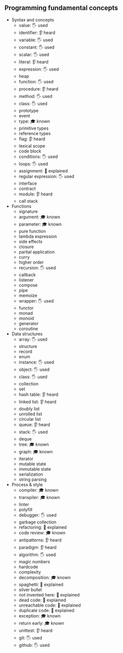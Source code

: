 ## Programming fundamental concepts

- Syntax and concepts
  - value: 🖐️ used
  - identifier: 👂 heard
  - variable: 🖐️ used
  - constant: 🖐️ used
  - scalar: 🖐️ used
  - literal: 👂 heard
  - expression: 🖐️ used
  - heap
  - function: 🖐️ used
  - procedure: 👂 heard
  - method: 🖐️ used
  - class: 🖐️ used
  - prototype
  - event
  - type: 🎓 known
  - primitive types
  - reference types
  - flag: 👂 heard
  - lexical scope
  - code block
  - conditions: 🖐️ used
  - loops: 🖐️ used
  - assignment: 🙋 explained
  - regular expression: 🖐️ used
  - interface
  - contract
  - module: 👂 heard
  - call stack
- Functions
  - signature
  - argument: 🎓 known
  - parameter: 🎓 known
  - pure function
  - lambda expression
  - side effects
  - closure
  - partial application
  - curry
  - higher order
  - recursion: 🖐️ used
  - callback
  - listener
  - compose
  - pipe
  - memoize
  - wrapper: 🖐️ used
  - functor
  - monad
  - monoid
  - generator
  - coroutine
- Data structures
  - array: 🖐️ used
  - structure
  - record
  - enum
  - instance: 🖐️ used
  - object: 🖐️ used
  - class: 🖐️ used
  - collection
  - set
  - hash table: 👂 heard
  - linked list: 👂 heard
  - doubly list
  - unrolled list
  - circular list
  - queue: 👂 heard
  - stack: 🖐️ used
  - deque
  - tree: 🎓 known
  - graph: 🎓 known
  - iterator
  - mutable state
  - immutable state
  - serialization
  - string parsing
- Process & style
  - compiler: 🎓 known
  - transpiler: 🎓 known
  - linter
  - polyfill
  - debugger: 🖐️ used
  - garbage collection
  - refactoring: 🙋 explained
  - code review: 🎓 known
  - antipatterns: 👂 heard
  - paradigm: 👂 heard
  - algorithm: 🖐️ used
  - magic numbers
  - hardcode
  - complexity
  - decomposition: 🎓 known
  - spaghetti: 🙋 explained
  - silver bullet
  - not invented here: 🙋 explained
  - dead code: 🙋 explained
  - unreachable code: 🙋 explained
  - duplicate code: 🙋 explained
  - exception: 🎓 known
  - return early: 🎓 known
  - unittest: 👂 heard
  - git: 🖐️ used
  - github: 🖐️ used
